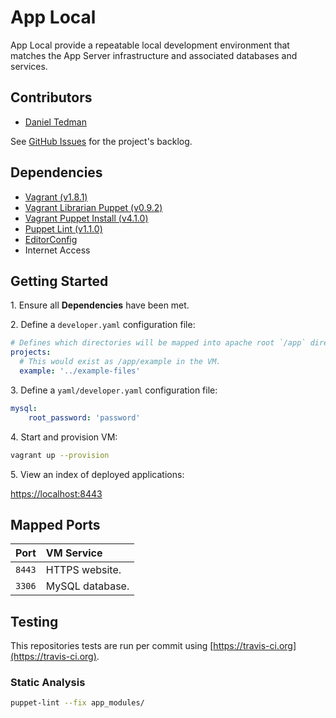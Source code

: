 
# App Local

App Local provide a repeatable local development environment that matches the App Server infrastructure and associated databases and services.

## Contributors

* [Daniel Tedman](http://danieltedman.com)

See [GitHub Issues](https://github.com/dbtedman/app-local/issues) for the project's backlog.

## Dependencies

* [Vagrant (v1.8.1)](https://www.vagrantup.com)
* [Vagrant Librarian Puppet (v0.9.2)](https://github.com/mhahn/vagrant-librarian-puppet)
* [Vagrant Puppet Install (v4.1.0)](https://github.com/petems/vagrant-puppet-install)
* [Puppet Lint (v1.1.0)](http://puppet-lint.com/)
* [EditorConfig](http://editorconfig.org/)
* Internet Access

## Getting Started

1\. Ensure all **Dependencies** have been met.

2\. Define a `developer.yaml` configuration file:

```yaml
# Defines which directories will be mapped into apache root `/app` directory.
projects:
  # This would exist as /app/example in the VM.
  example: '../example-files'
```

3\. Define a `yaml/developer.yaml` configuration file:

```yaml
mysql:
    root_password: 'password'
```

4\. Start and provision VM:

```bash
vagrant up --provision
```

5\. View an index of deployed applications:

[https://localhost:8443](https://localhost:8443)

## Mapped Ports

| Port | VM Service |
|:---|:---|
| `8443` | HTTPS website. |
| `3306` | MySQL database. |

## Testing

This repositories tests are run per commit using [https://travis-ci.org](https://travis-ci.org).

### Static Analysis

```bash
puppet-lint --fix app_modules/
```
